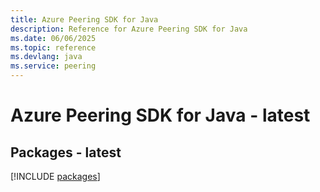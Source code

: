 ```yaml
---
title: Azure Peering SDK for Java
description: Reference for Azure Peering SDK for Java
ms.date: 06/06/2025
ms.topic: reference
ms.devlang: java
ms.service: peering
---
```

# Azure Peering SDK for Java - latest
## Packages - latest
[!INCLUDE [packages](peering-index.md)]